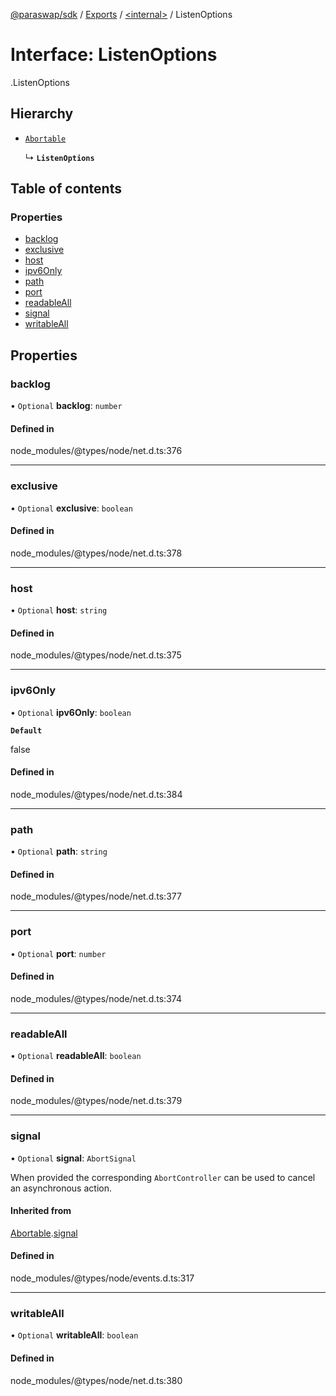 [@paraswap/sdk](../README.md) / [Exports](../modules.md) / [<internal\>](../modules/internal_.md) / ListenOptions

# Interface: ListenOptions

[<internal>](../modules/internal_.md).ListenOptions

## Hierarchy

- [`Abortable`](internal_.EventEmitter.Abortable.md)

  ↳ **`ListenOptions`**

## Table of contents

### Properties

- [backlog](internal_.ListenOptions.md#backlog)
- [exclusive](internal_.ListenOptions.md#exclusive)
- [host](internal_.ListenOptions.md#host)
- [ipv6Only](internal_.ListenOptions.md#ipv6only)
- [path](internal_.ListenOptions.md#path)
- [port](internal_.ListenOptions.md#port)
- [readableAll](internal_.ListenOptions.md#readableall)
- [signal](internal_.ListenOptions.md#signal)
- [writableAll](internal_.ListenOptions.md#writableall)

## Properties

### backlog

• `Optional` **backlog**: `number`

#### Defined in

node_modules/@types/node/net.d.ts:376

___

### exclusive

• `Optional` **exclusive**: `boolean`

#### Defined in

node_modules/@types/node/net.d.ts:378

___

### host

• `Optional` **host**: `string`

#### Defined in

node_modules/@types/node/net.d.ts:375

___

### ipv6Only

• `Optional` **ipv6Only**: `boolean`

**`Default`**

false

#### Defined in

node_modules/@types/node/net.d.ts:384

___

### path

• `Optional` **path**: `string`

#### Defined in

node_modules/@types/node/net.d.ts:377

___

### port

• `Optional` **port**: `number`

#### Defined in

node_modules/@types/node/net.d.ts:374

___

### readableAll

• `Optional` **readableAll**: `boolean`

#### Defined in

node_modules/@types/node/net.d.ts:379

___

### signal

• `Optional` **signal**: `AbortSignal`

When provided the corresponding `AbortController` can be used to cancel an asynchronous action.

#### Inherited from

[Abortable](internal_.EventEmitter.Abortable.md).[signal](internal_.EventEmitter.Abortable.md#signal)

#### Defined in

node_modules/@types/node/events.d.ts:317

___

### writableAll

• `Optional` **writableAll**: `boolean`

#### Defined in

node_modules/@types/node/net.d.ts:380
